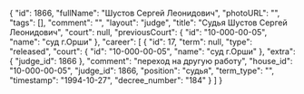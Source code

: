 {
    "id": 1866,
    "fullName": "Шустов Сергей Леонидович",
    "photoURL": "",
    "tags": [],
    "comment": "",
    "layout": "judge",
    "title": "Судья Шустов Сергей Леонидович",
    "court": null,
    "previousCourt": {
        "id": "10-000-00-05",
        "name": "суд г.Орши"
    },
    "career": [
        {
            "id": 17,
            "term": null,
            "type": "released",
            "court": {
                "id": "10-000-00-05",
                "name": "суд г.Орши"
            },
            "extra": {
                "judge_id": 1866
            },
            "comment": "переход на другую работу",
            "house_id": "10-000-00-05",
            "judge_id": 1866,
            "position": "судья",
            "term_type": "",
            "timestamp": "1994-10-27",
            "decree_number": "184"
        }
    ]
}